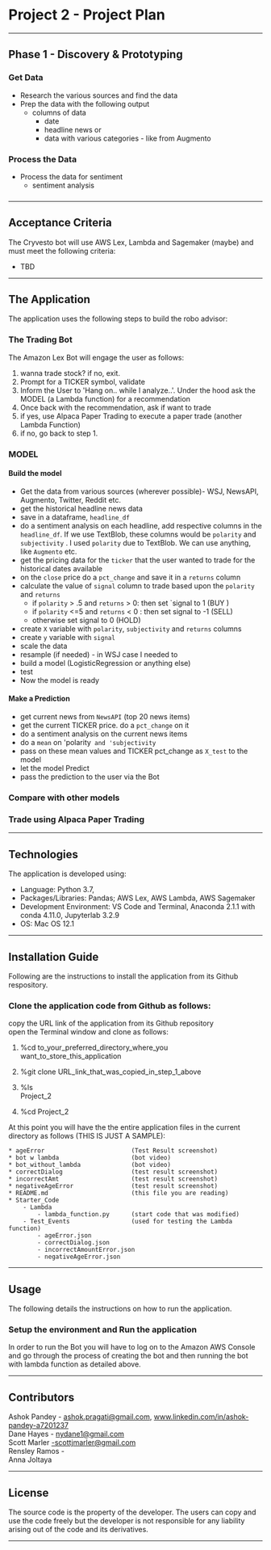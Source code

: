 # Project 2 - Project Plan

---

## Phase 1 - Discovery & Prototyping

### Get Data
* Research the various sources and find the data
* Prep the data with the following output
     - columns of data 
         * date
         * headline news or 
         * data with various categories - like from Augmento

### Process  the Data
* Process the data for sentiment
     - sentiment analysis

### 
         

---

## Acceptance Criteria  

The Cryvesto bot will use AWS Lex, Lambda and Sagemaker (maybe) and must meet the following criteria:

* TBD

---

## The Application  

The application uses the following steps to build the robo advisor:


### The Trading Bot
The Amazon Lex Bot will engage the user as follows:
1. wanna trade stock? if no, exit.
2. Prompt for a TICKER symbol, validate
3. Inform the User to 'Hang on.. while I analyze..'.  Under the hood ask the MODEL (a Lambda function) for a recommendation
4. Once back with the recommendation, ask if want to trade
5. if yes, use Alpaca Paper Trading to execute a paper trade (another Lambda Function)
6. if no, go back to step 1.

### MODEL

#### Build the model
* Get the data from various sources (wherever possible)- WSJ, NewsAPI, Augmento, Twitter, Reddit etc.
* get the historical headline news data
* save in a dataframe, `headline_df`
* do a sentiment analysis on each headline, add respective columns in the `headline_df`. If we use TextBlob, these columns would be `polarity` and `subjectivity` . I used `polarity` due to TextBlob. We can use anything, like `Augmento` etc.
* get the pricing data for the `ticker` that the user wanted to trade for the historical dates available
* on the `close` price do a `pct_change` and save it in a `returns` column
* calculate the value of `signal` column to trade based upon the `polarity` and `returns`
    - if `polarity` > .5 and `returns` > 0: then set `signal to 1 (BUY )
    - if `polarity` <=5 and `returns` < 0 : then set signal to -1 (SELL)
    - otherwise set signal to 0 (HOLD)
* create `X` variable with `polarity`, `subjectivity` and `returns` columns
* create `y` variable with `signal`
* scale the data
* resample (if needed) - in WSJ case I needed to
* build a model (LogisticRegression or anything else) 
* test 
* Now the model is ready

#### Make a Prediction
* get current news from `NewsAPI` (top 20 news items)
* get the current TICKER price. do a `pct_change` on it
* do a sentiment analysis on the current news items
* do a `mean` on 'polarity` and 'subjectivity`
* pass on these mean values and TICKER pct_change as `X_test` to the model
* let the model Predict
* pass the prediction to the user via the Bot

### Compare with other models

### Trade using Alpaca Paper Trading

---

## Technologies
The application is developed using:  
* Language: Python 3.7,   
* Packages/Libraries: Pandas; AWS Lex, AWS Lambda, AWS Sagemaker  
* Development Environment: VS Code and Terminal, Anaconda 2.1.1 with conda 4.11.0, Jupyterlab 3.2.9
* OS: Mac OS 12.1

---
## Installation Guide
Following are the instructions to install the application from its Github respository.  

### Clone the application code from Github as follows:
copy the URL link of the application from its Github repository      
open the Terminal window and clone as follows:  

   1. %cd to_your_preferred_directory_where_you want_to_store_this_application  
    
   2. %git clone URL_link_that_was_copied_in_step_1_above   
    
   3. %ls     
        Project_2    
        
   4. %cd Project_2     

At this point you will have the the entire application files in the current directory as follows (THIS IS JUST A SAMPLE):

    * ageError                        (Test Result screenshot)  
    * bot w lambda                    (bot video)  
    * bot_without_lambda              (bot video)   
    * correctDialog                   (test result screenshot)  
    * incorrectAmt                    (test result screenshot)  
    * negativeAgeError                (test result screenshot)  
    * README.md                       (this file you are reading)  
    * Starter_Code  
        - Lambda  
            - lambda_function.py      (start code that was modified)
        - Test_Events                 (used for testing the Lambda function)
            - ageError.json  
            - correctDialog.json  
            - incorrectAmountError.json  
            - negativeAgeError.json  
       
---

## Usage
The following details the instructions on how to run the application.  

### Setup the environment and Run the application 

In order to run the Bot you will have to log on to the Amazon AWS Console and go through the process of creating the bot and then running the bot with lambda function as detailed above.

---

## Contributors
Ashok Pandey - ashok.pragati@gmail.com, www.linkedin.com/in/ashok-pandey-a7201237  
Dane Hayes - nydane1@gmail.com  
Scott Marler -scottjmarler@gmail.com  
Rensley Ramos -  
Anna Joltaya

---

## License
The source code is the property of the developer. The users can copy and use the code freely but the developer is not responsible for any liability arising out of the code and its derivatives.

---